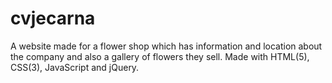 # cvjecarna
A website made for a flower shop which has information and location about the company and also a gallery of flowers they sell. 
Made with HTML(5), CSS(3), JavaScript and jQuery.
